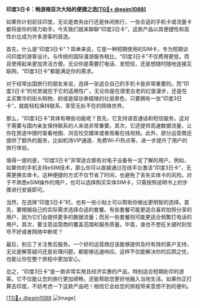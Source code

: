 **印度3日卡：畅游南亚次大陆的便捷之选[[TG💪+ @esim1088](https://t.me/s/esim1088)]**

如果你计划前往印度，无论是商务出行还是休闲旅行，一张合适的手机卡或流量卡都将是你的得力助手。今天我们就来聊聊“印度3日卡”，这款产品以其便捷性和高性价比成为许多游客的首选。

首先，什么是“印度3日卡”？简单来说，它是一种短期使用的SIM卡，专为短期访问印度的游客设计。与传统的国际漫游服务相比，“印度3日卡”不仅费用更低，而且使用起来更加灵活方便。无论你是需要打电话、发短信，还是想随时随地连接互联网，“印度3日卡”都能满足你的需求。

对于经常出国旅行的朋友来说，选择一张适合自己的手机卡是非常重要的。而“印度3日卡”的优势就在于它的适用性广。无论你是在德里古老的红堡漫步，还是在孟买繁华的街头购物，抑或是探访泰姬陵的壮丽景色，只要拥有一张“印度3日卡”，就能轻松保持联系，享受无处不在的网络世界。

那么，“印度3日卡”具体有哪些功能呢？首先，它支持语音通话和短信服务，这对于需要与国内亲友保持联系的人来说非常重要。其次，它还提供高速数据流量，让你在旅途中随时查看地图、浏览社交媒体或者观看在线视频。此外，部分运营商还提供了额外的服务，比如机场VIP通道、免费Wi-Fi热点等，进一步提升了用户的旅行体验。

值得一提的是，“印度3日卡”非常适合那些对电子设备有一定了解的用户。例如，如果你的手机支持eSIM技术，那么你可以直接通过在线平台激活“印度3日卡”，无需更换实体卡。这种便捷的方式不仅节省了时间，也避免了丢失实体卡的风险。对于不熟悉eSIM操作的用户，也可以选择购买实体SIM卡，只需按照说明书上的步骤进行安装即可。

当然，在选择“印度3日卡”时，也有一些小贴士可以帮助你做出更明智的选择。首先，要根据自己的实际需求选择合适的套餐。有些套餐可能更适合喜欢拍照分享的用户，因为它们会提供更多的数据流量；而另一些套餐则可能更适合频繁打电话的用户。其次，要注意运营商的覆盖范围和服务质量。毕竟，谁也不想在关键时刻信号不好或者网络中断呢？

最后，别忘了关注售后服务。一个好的运营商应该能够提供及时有效的客户支持，无论是解答疑问还是处理问题，都能够迅速响应。这样不仅能解决你的后顾之忧，也能让你在整个旅程中更加安心。

总之，“印度3日卡”是一款非常实用且经济实惠的产品，特别适合短期赴印的游客。它不仅能让您的旅行更加顺畅，还能帮助您更好地融入当地生活。如果你正打算去印度，不妨考虑一下这款产品吧！相信它会给您的旅程带来意想不到的便利。

[[TG💪+ @esim1088](https://t.me/s/esim1088) ![Image](https://i.postimg.cc/4NQfJmqS/Snipaste-2025-05-13-00-14-12.png)]